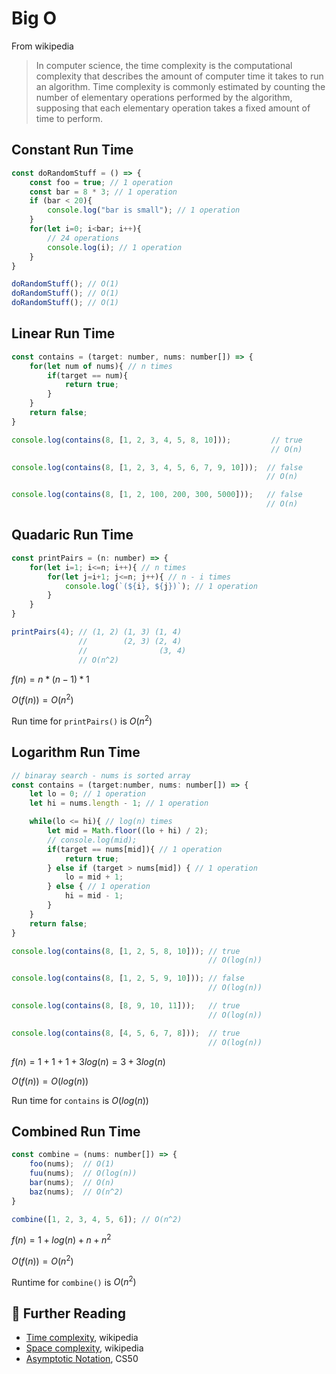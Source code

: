 # Big O

From wikipedia

> In computer science, the time complexity is the computational complexity that describes the amount of computer time it takes to run an algorithm. Time complexity is commonly estimated by counting the number of elementary operations performed by the algorithm, supposing that each elementary operation takes a fixed amount of time to perform.

## Constant Run Time

```js
const doRandomStuff = () => {
    const foo = true; // 1 operation
    const bar = 8 * 3; // 1 operation 
    if (bar < 20){
        console.log("bar is small"); // 1 operation
    }
    for(let i=0; i<bar; i++){
        // 24 operations
        console.log(i); // 1 operation
    }
}

doRandomStuff(); // O(1)
doRandomStuff(); // O(1)
doRandomStuff(); // O(1)
```

## Linear Run Time

```js
const contains = (target: number, nums: number[]) => {
    for(let num of nums){ // n times
        if(target == num){
            return true;
        }
    }
    return false;
}

console.log(contains(8, [1, 2, 3, 4, 5, 8, 10]));         // true
                                                          // O(n)

console.log(contains(8, [1, 2, 3, 4, 5, 6, 7, 9, 10]));  // false
                                                         // O(n)

console.log(contains(8, [1, 2, 100, 200, 300, 5000]));   // false
                                                         // O(n)
```

## Quadaric Run Time

```js
const printPairs = (n: number) => {
    for(let i=1; i<=n; i++){ // n times 
        for(let j=i+1; j<=n; j++){ // n - i times
            console.log(`(${i}, ${j})`); // 1 operation
        }
    }
}

printPairs(4); // (1, 2) (1, 3) (1, 4)
               //        (2, 3) (2, 4)
               //                (3, 4)
               // O(n^2)
```

$f(n) = n * (n-1) * 1$

$O(f(n)) = O(n^2)$

Run time for `printPairs()` is $O(n^2)$

## Logarithm Run Time


```js
// binaray search - nums is sorted array
const contains = (target:number, nums: number[]) => {
    let lo = 0; // 1 operation 
    let hi = nums.length - 1; // 1 operation 

    while(lo <= hi){ // log(n) times
        let mid = Math.floor((lo + hi) / 2);
        // console.log(mid);
        if(target == nums[mid]){ // 1 operation 
            return true;
        } else if (target > nums[mid]) { // 1 operation 
            lo = mid + 1;
        } else { // 1 operation
            hi = mid - 1;
        }
    }
    return false;
}

console.log(contains(8, [1, 2, 5, 8, 10])); // true
                                            // O(log(n))

console.log(contains(8, [1, 2, 5, 9, 10])); // false
                                            // O(log(n))

console.log(contains(8, [8, 9, 10, 11]));   // true
                                            // O(log(n))

console.log(contains(8, [4, 5, 6, 7, 8]));  // true
                                            // O(log(n))
```

$f(n) = 1 + 1 + 1 + 3log(n)= 3 + 3log(n)$

$O(f(n)) = O(log(n))$

Run time for `contains` is $O(log(n))$

## Combined Run Time

```js
const combine = (nums: number[]) => {
    foo(nums);  // O(1)
    fuu(nums);  // O(log(n))
    bar(nums);  // O(n)
    baz(nums);  // O(n^2)
}

combine([1, 2, 3, 4, 5, 6]); // O(n^2)
```

$f(n) = 1 + log(n) + n + n^2$

$O(f(n)) = O(n^2)$

Runtime for `combine()` is $O(n^2)$

## 🔗 Further Reading

* [Time complexity](https://en.wikipedia.org/wiki/Time_complexity), wikipedia
* [Space complexity](https://en.wikipedia.org/wiki/Space_complexity), wikipedia
* [Asymptotic Notation](https://www.youtube.com/watch?v=iOq5kSKqeR4&ab_channel=CS50), CS50
